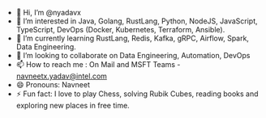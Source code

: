 - 👋 Hi, I’m @nyadavx
- 👀 I’m interested in Java, Golang, RustLang, Python, NodeJS, JavaScript, TypeScript, DevOps (Docker, Kubernetes, Terraform, Ansible).
- 🌱 I’m currently learning RustLang, Redis, Kafka, gRPC, Airflow, Spark, Data Engineering.
- 💞️ I’m looking to collaborate on Data Engineering, Automation, DevOps
- 📫 How to reach me : On Mail and MSFT Teams - navneetx.yadav@intel.com
- 😄 Pronouns: Navneet
- ⚡ Fun fact: I love to play Chess, solving Rubik Cubes, reading books and exploring new places in free time. 

<!---
nyadavx/nyadavx is a ✨ special ✨ repository because its `README.md` (this file) appears on your GitHub profile.
You can click the Preview link to take a look at your changes.
--->
